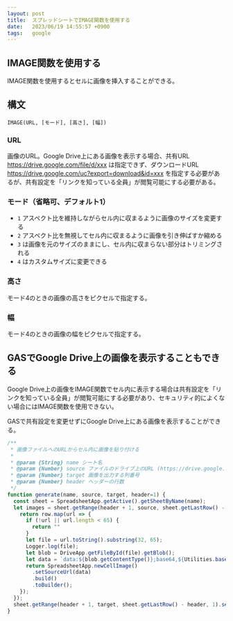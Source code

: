 ```yaml
---
layout: post
title:  スプレッドシートでIMAGE関数を使用する
date:   2023/06/19 14:55:57 +0900
tags:   google
---
```


## IMAGE関数を使用する

IMAGE関数を使用するとセルに画像を挿入することができる。

## 構文

```google
IMAGE(URL, [モード], [高さ], [幅])
```

### URL

画像のURL。Google Drive上にある画像を表示する場合、共有URL <https://drive.google.com/file/d/xxx> は指定できず、ダウンロードURL <https://drive.google.com/uc?export=download&id=xxx> を指定する必要があるが、共有設定を「リンクを知っている全員」が閲覧可能にする必要がある。

### モード（省略可、デフォルト1）

-   `1` アスペクト比を維持しながらセル内に収まるように画像のサイズを変更する
-   `2` アスペクト比を無視してセル内に収まるように画像を引き伸ばすか縮める
-   `3` は画像を元のサイズのままにし、セル内に収まらない部分はトリミングされる
-   `4` はカスタムサイズに変更できる

### 高さ

モード4のときの画像の高さをピクセルで指定する。

### 幅

モード4のときの画像の幅をピクセルで指定する。

## GASでGoogle Drive上の画像を表示することもできる

Google Drive上の画像をIMAGE関数でセル内に表示する場合は共有設定を「リンクを知っている全員」が閲覧可能にする必要があり、セキュリティ的によくない場合にはIMAGE関数を使用できない。

GASで共有設定を変更せずにGoogle Drive上にある画像を表示することができる。

```js
/**
 * 画像ファイルへのURLからセル内に画像を貼り付ける
 *
 * @param {String} name シート名
 * @param {Number} source ファイルのドライブ上のURL (https://drive.google.com/file/d/{fileId}) が入っている列番号
 * @param {Number} target 画像を出力する列番号
 * @param {Number} header ヘッダーの行数
 */
function generate(name, source, target, header=1) {
  const sheet = SpreadsheetApp.getActive().getSheetByName(name);
  let images = sheet.getRange(header + 1, source, sheet.getLastRow() - header, 1).getValues().map(row => {
    return row.map(url => {
      if (!url || url.length < 65) {
        return ""
      }
      let file = url.toString().substring(32, 65);
      Logger.log(file);
      let blob = DriveApp.getFileById(file).getBlob();
      let data = `data:${blob.getContentType()};base64,${Utilities.base64Encode(blob.getBytes())}`;
      return SpreadsheetApp.newCellImage()
        .setSourceUrl(data)
        .build()
        .toBuilder();
    });
  });
  sheet.getRange(header + 1, target, sheet.getLastRow() - header, 1).setValues(images);
}
```
